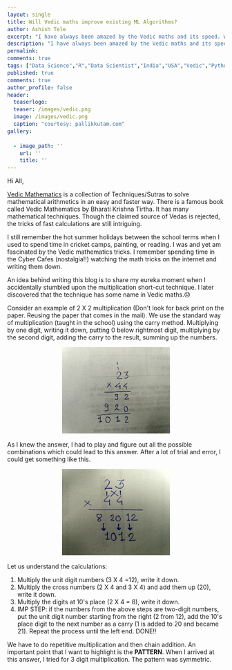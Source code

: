 ```yaml
---
layout: single
title: Will Vedic maths improve existing ML Algorithms?
author: Ashish Tele
excerpt: "I have always been amazed by the Vedic maths and its speed. We can solve many existing calculations using Vedic Mathematics."
description: "I have always been amazed by the Vedic maths and its speed. We can solve many existing calculations using Vedic Mathematics."
permalink:
comments: true
tags: ["Data Science","R","Data Scientist","India","USA","Vedic","Python"]
published: true
comments: true
author_profile: false
header:
  teaserlogo:
  teaser: /images/vedic.png
  image: /images/vedic.png
  caption: "courtesy: pallikkutam.com"
gallery:

  - image_path: ''
    url: ''
    title: ''
---
```

Hi All,

[Vedic Mathematics](http://mathlearners.com/) is a collection of Techniques/Sutras to solve mathematical arithmetics in an easy and faster way. There is a famous book called Vedic Mathematics by Bharati Krishna Tirtha. It has many mathematical techniques. Though the claimed source of Vedas is rejected, the tricks of fast calculations are still intriguing.

I still remember the hot summer holidays between the school terms when I used to spend time in cricket camps, painting, or reading. I was and yet am fascinated by the Vedic mathematics tricks. I remember spending time in the Cyber Cafes (nostalgia!!) watching the math tricks on the internet and writing them down.

An idea behind writing this blog is to share my eureka moment when I accidentally stumbled upon the multiplication short-cut technique. I later discovered that the technique has some name in Vedic maths.😞

Consider an example of 2 X 2 multiplication (Don't look for back print on the paper. Reusing the paper that comes in the mail). We use the standard way of multiplication (taught in the school) using the carry method. Multiplying by one digit, writing it down, putting 0 below rightmost digit, multiplying by the second digit, adding the carry to the result, summing up the numbers. 

<p align="center">
  <img width="250" height="200" src="/images/vedic1.jpeg">
</p>

As I knew the answer, I had to play and figure out all the possible combinations which could lead to this answer. After a lot of trial and error, I could get something like this. 

<p align="center">
  <img width="250" height="200" src="/images/vedic2.jpeg">
</p>

Let us understand the calculations:
1. Multiply the unit digit numbers (3 X 4 =12), write it down.
2. Multiply the cross numbers (2 X 4 and 3 X 4) and add them up (20), write it down.
3. Multiply the digits at 10's place (2 X 4 = 8), write it down.
4. IMP STEP: if the numbers from the above steps are two-digit numbers, put the unit digit number starting from the right (2 from 12), add the 10's place digit to the next number as a carry (1 is added to 20 and became 21). Repeat the process until the left end. DONE!!

We have to do repetitive multiplication and then chain addition. An important point that I want to highlight is the **PATTERN**. When I arrived at this answer, I tried for 3 digit multiplication. The pattern was symmetric. 
